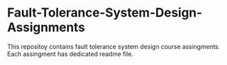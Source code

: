 # Fault-Tolerance-System-Design-Assignments
This repositoy contains fault tolerance system design course assingments. Each assingment has dedicated readme file.
